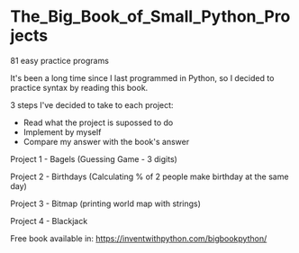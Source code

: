# The_Big_Book_of_Small_Python_Projects
81 easy practice programs

It's been a long time since I last programmed in Python, so I decided to practice syntax by reading this book.

3 steps I've decided to take to each project:
  - Read what the project is supossed to do
  - Implement by myself
  - Compare my answer with the book's answer

Project 1 - Bagels (Guessing Game - 3 digits)

Project 2 - Birthdays (Calculating % of 2 people make birthday at the same day)

Project 3 - Bitmap (printing world map with strings)

Project 4 - Blackjack 

Free book available in: https://inventwithpython.com/bigbookpython/


